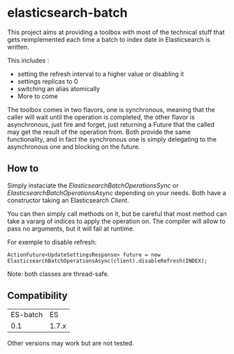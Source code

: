 elasticsearch-batch
===================

This project aims at providing a toolbox with most of the technical stuff that gets reimplemented each time a batch to index
date in Elasticsearch is written.

This includes :
* setting the refresh interval to a higher value or disabling it
* settings replicas to 0
* switching an alias atomically
* More to come

The toolbox comes in two flavors, one is synchronous, meaning that the caller will wait until the operation is completed, 
the other flavor is asynchronous, just fire and forget, just returning a Future that the called may get the result of the operation from.
Both provide the same functionality, and in fact the synchronous one is simply delegating to the asynchronous one and blocking on the future.

## How to

Simply instaciate the _ElasticsearchBatchOperationsSync_ or _ElasticsearchBatchOperationsAsync_ depending on your needs. Both have a constructor 
taking an Elasticsearch _Client_.

You can then simply call methods on it, but be careful that most method can take a vararg of indices to apply the operation on. The compiler will allow to 
pass no arguments, but it will fail at runtime.

For exemple to disable refresh:

    ActionFuture<UpdateSettingsResponse> future = new ElasticsearchBatchOperationsAsync(client).disableRefresh(INDEX);

Note: both classes are thread-safe.

## Compatibility
<table>
    <tr>
        <td>ES-batch</td>
        <td>ES</td>
    </tr>
    <tr>
        <td>0.1</td>
        <td>1.7.x</td>
    </tr>
</table>
 
Other versions may work but are not tested.
